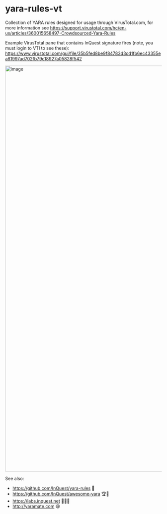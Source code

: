 # yara-rules-vt
Collection of YARA rules designed for usage through VirusTotal.com, for more information see https://support.virustotal.com/hc/en-us/articles/360015658497-Crowdsourced-Yara-Rules

Example VirusTotal pane that contains InQuest signature fires (note, you must login to VTI to see these):
https://www.virustotal.com/gui/file/35b5fed8be9f84783d3cd1fb6ec43355ea81997ad702fb79c18927a05828f542

<img width="1301" alt="image" src="https://user-images.githubusercontent.com/1253573/167179542-d1cd6648-f768-44c8-9746-c93875058f5d.png">

See also:
* https://github.com/InQuest/yara-rules 📖
* https://github.com/InQuest/awesome-yara 🏆🥇
* https://labs.inquest.net 🥼🔬🧪
* http://yaramate.com 😆
